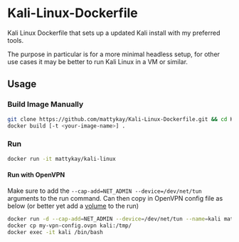 # Kali-Linux-Dockerfile

Kali Linux Dockerfile that sets up a updated Kali install with my preferred tools.

The purpose in particular is for a more minimal headless setup, for other use cases it may be better to run Kali Linux in a VM or similar.

## Usage

### Build Image Manually

```bash
git clone https://github.com/mattykay/Kali-Linux-Dockerfile.git && cd Kali-Linux-Dockerfile
docker build [-t <your-image-name>] .
```

### Run

```bash
docker run -it mattykay/kali-linux
```

#### Run with OpenVPN

Make sure to add the `--cap-add=NET_ADMIN --device=/dev/net/tun` arguments to the run command. Can then copy in OpenVPN config file as below (or better yet add a [volume](https://docs.docker.com/storage/volumes/) to the run)

```bash
docker run -d --cap-add=NET_ADMIN --device=/dev/net/tun --name=kali mattykay/kali-linux
docker cp my-vpn-config.ovpn kali:/tmp/
docker exec -it kali /bin/bash
```
